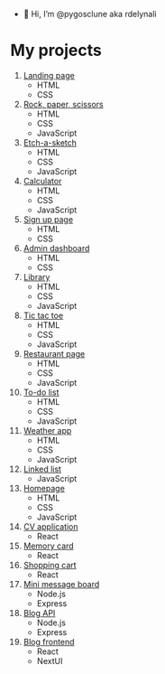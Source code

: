 - 👋 Hi, I’m @pygosclune aka rdelynali

# My projects

1. [Landing page](https://github.com/pygosclune/landing-page)
    - HTML
    - CSS
2. [Rock, paper, scissors](https://github.com/pygosclune/js-rock-paper)
    - HTML
    - CSS
    - JavaScript
3. [Etch-a-sketch](https://github.com/pygosclune/etch-a-sketch-page)
    - HTML
    - CSS
    - JavaScript
4. [Calculator](https://github.com/pygosclune/js-calculator)
    - HTML
    - CSS
    - JavaScript
5. [Sign up page](https://github.com/pygosclune/sign-up-form-page)
    - HTML
    - CSS
6. [Admin dashboard](https://github.com/pygosclune/admin-dashboard-page)
    - HTML
    - CSS
7. [Library](https://github.com/pygosclune/js-library-page)
    - HTML
    - CSS
    - JavaScript
8. [Tic tac toe](https://github.com/pygosclune/js-tic-tac-toe)
    - HTML
    - CSS
    - JavaScript
9. [Restaurant page](https://github.com/pygosclune/restaurant-page)
    - HTML
    - CSS
    - JavaScript
10. [To-do list](https://github.com/pygosclune/todo-list-page)
    - HTML
    - CSS
    - JavaScript
11. [Weather app](https://github.com/pygosclune/js-weather-app)
    - HTML
    - CSS
    - JavaScript
12. [Linked list](https://github.com/pygosclune/js-linked-list)
    - JavaScript
13. [Homepage](https://github.com/pygosclune/homepage)
    - HTML
    - CSS
    - JavaScript
14. [CV application]()
    - React
15. [Memory card]()
    - React
16. [Shopping cart]()
    - React
17. [Mini message board]()
    - Node.js
    - Express
18. [Blog API]()
    - Node.js
    - Express
19. [Blog frontend]()
    - React
    - NextUI

